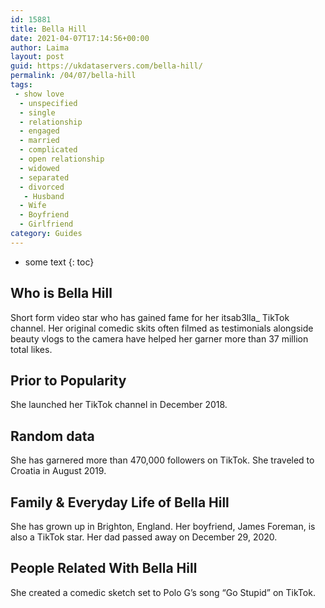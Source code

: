 ```yaml
---
id: 15881
title: Bella Hill
date: 2021-04-07T17:14:56+00:00
author: Laima
layout: post
guid: https://ukdataservers.com/bella-hill/
permalink: /04/07/bella-hill
tags:
 - show love
  - unspecified
  - single
  - relationship
  - engaged
  - married
  - complicated
  - open relationship
  - widowed
  - separated
  - divorced
   - Husband
  - Wife
  - Boyfriend
  - Girlfriend
category: Guides
---
```


* some text
{: toc}


## Who is Bella Hill
                  
                  
                  
Short form video star who has gained fame for her itsab3lla_ TikTok channel. Her original comedic skits often filmed as testimonials alongside beauty vlogs to the camera have helped her garner more than 37 million total likes.
                  
              
            
              
            
                
                
                
## Prior to Popularity
                  
                  
                  
She launched her TikTok channel in December 2018.
                  
              
            
              
            
                
                
                
## Random data
                  
                  
                  
She has garnered more than 470,000 followers on TikTok. She traveled to Croatia in August 2019.
                  
              
            
              
            
                
                
                
## Family & Everyday Life of Bella Hill
                  
                  
                  
She has grown up in Brighton, England. Her boyfriend, James Foreman, is also a TikTok star. Her dad passed away on December 29, 2020.
                  
              
            
              
            
                
                
                
## People Related With Bella Hill
                  
                  
                  
She created a comedic sketch set to Polo G&#8217;s song &#8220;Go Stupid&#8221; on TikTok.
                  
              
            
              
            
                
              
            
              
              
            
            
              
            
          
          
          